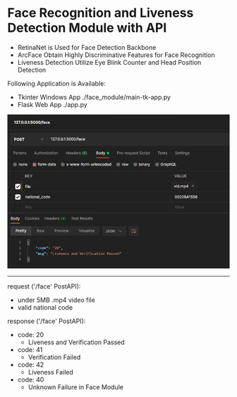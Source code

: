 # Face Recognition and Liveness Detection Module with API

- RetinaNet is Used for Face Detection Backbone
- ArcFace Obtain Highly Discriminative Features for Face Recognition
- Liveness Detection Utilize Eye Blink Counter and Head Position Detection

Following Application is Available:
- Tkinter Windows App ./face_module/main-tk-app.py
- Flask Web App ./app.py


![Postman API Call](Postman.png)

---------

request ('/face' PostAPI): 
- under 5MB .mp4 video file
- valid national code

response ('/face' PostAPI):
- code: 20
    - Liveness and Verification Passed
- code: 41
    - Verification Failed
- code: 42
    - Liveness Failed
- code: 40
    - Unknown Failure in Face Module
